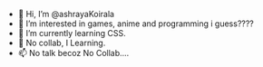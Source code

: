 - 👋 Hi, I’m @ashrayaKoirala
- 👀 I’m interested in games, anime and programming i guess????
- 🌱 I’m currently learning CSS.
- 💞️ No collab, I Learning.
- 📫 No talk becoz No Collab....

<!---
ashrayaKoirala/ashrayaKoirala is a ✨ special ✨ repository because its `README.md` (this file) appears on your GitHub profile.
You can click the Preview link to take a look at your changes.
--->
